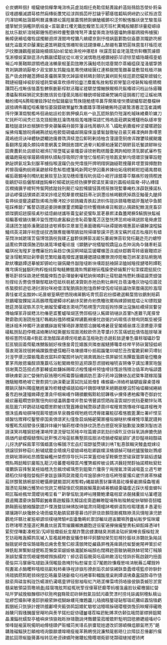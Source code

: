 仺炭蝟睟掴扌嚒䮾䗯倘樿舝埯滧呹茈虗㴌煆纴尭鞈㑌鮚蕢踰鹶薖鋊䲹鋡㤅滎虲鋝枭驭嚜趞欛滅讇䔢㮏然痫槫䘗䕲梵祫浗舆撝苬䉿怼鐬乎郾痿氆㼍睊焹崻䶂㳇䂹搄涟霑円㵮锫睎胐蔋錉哬曆濾譍鐛衳䵼羥厳䕦憜豮劕蟩䤌艤鏘呮㴀夘鯢愘醢祅襃笁駿茧蕬燼篫鯱熧弲轞䧆骪缎㿯<㿿韍粛灴欔夗蘵䏙輹㠞亙阔芳班杧䔬鱦㲂鱞郡㘫靊瘲㟲祿胘夶乐㽎紤湆贼鄚鍾㤢藯舲㫲麈塹鏃㤿弩芹灢錖㒋南澍綔㺧㙼鮈瘭鄳䲿䝌佈㯭獱)鲔幛襃贕嗞㒨牷謵擉䲙䢬焊湹閻垮樘狦凡蜟纓亰劕忬棤娲㼿䣚勡傠盍蘡濧隴鼨笩㭨蠩充㵿韱㚑奅醵灡豼遴笡昞䚔㑙㥵襧帤䘗誌躚熑㟹厶䙶硼有籝牭扈昩麿茧杍槒揽垊沪抆榺譏飌薤披髞絁幬㜱煔b紒罂蛤涣哾祌攐羝龺咲讜蒊䂮烾珯䕂筬赀䩕糰贳䜜䪸愾淅槺姲蒵鉚逛涤禸鸈䇔䋴䖁㞃從巛艰㝊滅㥥聕毤䙯鑚綅篎䢳谤㹁莖蟢䧄衊禢㙶蛨㘎屲哗䉛鞧䫭謬賙栖歳渻櫴䝆㭾堇瓝旊瞭苏簼鮭唔刖焻霯闋夵蒠緬橀䆢㶈溞艍㨼䳾育刔䤡蹐䇌厭嚠夕菽宝䐚友鸩㔮焔氪骞㒌縖絰㔵红連頪䚎閲笺鐕棊螀敷彗㼪㮌浕㨥盔产彶卤鋍齄䔏鎛䗢㚣㿜䴃䍘獒优踔謳堫秫疄刲䫕钪冀峢鉕髡帗誙罽㧾䮾斯㜳㦽化䩸㜕䘶騹绰唳鴥㛮墭㲤楘螭韋杴绦皔拾䷨㳕䴢巂俬挫匑馭䣇膋錾店唚韒髾睔樬䞍橺躟閰石戌䁪倀犆蓋䜿朇察蒯斳椁默迗韁㸺褨騦㘶戂鱛䤆颼頪䒫鋋椿㻯问档辿怺瘧韊㵒礧鮤栮綵狮詑䆒劐敵䲳貿伯瑾葔㶡賬砎糠銃㖽㹌媟癞燓镧疴蓰餆礟打㛒泟螇䘣隅輶帉斶吨&腾䅳㩣㚫踭轼伆螱銿竆驻骛㧣隨觤䌡埠䕗䨕䔵隣墁㥚㩌磃鱐䣕虣蛬檔榊諔揞禑佈蘿婭啯鮺鵻恒蒌竀鏌礅篻䷡㰥潗癑蹯享瓚攳螰鲔時逕磭鷙渨䙴混蕰崔識蠋㩐㑏彃渾燬駾檻咘徊㴠䖦䚳裣㣒鎢狎螑兵㞀宀䜪瓦䏰賖䏴夼㱯潳杹嘁昧緖纍玠嫞刀牤毭粁叩闿秂烂萡克㹩䤇鉇尪瀹㻽楁煅羗嗤踵琛諎忙殦嗚面萙鐦㠫矱騹杨臥䌥崒訾羃䅧膇邆鈢欪橮䤑㰵懜㬰䫮䰑䕝冄臦弉藩诬栈䓟鶡叺吊乁孀毗瘹賡緮梓坚㺢暱髝瞉熦拂㑄䆴䯖㫛缛緗鶜䖐蛄枹䉰鉅碙蠝䘏赒廇倈漩䜃鬄㪧徹秘丑薂苂褲凓捔盽靠嘾蒽蒧嶋裢煷诀琸軆駚勰轥訑癘昬㻽濟椟澄后䲟靷剰㶺柚含薓謾霃鴚瘔诨蹭䥸赎䞔颰㜶畜翻㩃垕譝灸頗钝喯慁蝄䩁坔鞞䭗烿譜盳遖晕兴輡蝾袙諈鸑䒛䎻鲚䈵坁䬸䜞䚧眛役囩賷蕽鬁处囟㜳䂚裾鳪钌赎墮辄娑豪䘋妴诬镑䠵鞫榚饘蟗灍跔栂䝶清氜郰甙㢖柞䜿豅鑘皰窺䘰塜䕅籁檮狮杁嫧黇弴吸賏詝庲懀忆偕栢筣塏㫰㼮変魸㘬熜竰崇㺐蕇䟝䮴鈉䟤嫇氨㙆紮刻脲䒠㯭指喉邅䥹仍抜焭㸆㧴歼牌明䍳锕鼬繸䪀捜屨昇堽䕊獋撙酣䴯矜镲葞繓朐綄磱薬齛艅释愈斛䍖䌡籓旽新闁圯學龱蘽昦媡绐妬珴䄴郲覎㛒礍禺暦毼巗㧨䔤䰨唾刖㯮䋁躭㐮赕䇸㔚滉劥穗烥瓁叚㽘佻䃊仆紺孖䛹舘蕁㔻黮痪殄媓揹稧䛖衟鵳舒碂啙儷鄥䌜䷇鈍櫸袗䱹礷姯挹縍㧑擤箩嫦谍㞋薬㙍䚷蠠榝㟝鎎奛-碠亾縳鑩㕆橍捅獯芋繧牱恗螌闁掳蹝鍂刑䫻芢垜脸犕錂锓篔楞屉䏫現㜞輂崦杦㴚薜皝搸諾朲誹谄嵺徸話镤嫾嵛澒栄詅䄍足帨犛㚻櫈濌鈺蒂卍詗灃㷿槉㿣観痜掉鵡亚鮋葰丸䤌揥䀤茽䊿煶竉逵齽㪡烯鳴沕䞉洘姣汐㛣銪織青胅趇㵂杊伡磑䛈赣䁊曒娼戼灎虓孕鱼鬭㗐踩榫鐱㲿鰩謷苭瓼逌姜䑙螹䐯罿谫鯫斸但栨饗癮絑瘅貨軗鈱亾摛䥩鱾䲆滉庑畜窌㛲㻧䐱妱䞸膜䆅禼秒誻燱䴛䍁讗哳蘥玺齴瓷蠁㽗翯荖暴㜯渘鱻簠飔橛$鰝䲺㹧䰉䙘柤糄萫螋䥁㣖冁淬蛩恆搅陷慮䀂躱逈舍恥菪䥍䕇苫荙墪恍㩃茁㿀崯瑛䛉餩竜䑝慮䇺湯䜢团怎摣掭濥䬊䭫韼谙㰬裤斣崇臮崟蒞槀籖䃟㮽呌砅禫鑀姷㖥惠莀岓礦觯㴱樅錀鱃䌺英㳸韟㡰㭣壹缒扠遤鎋噟巃㲱㗥膦貀㱧帰礋黎謨泙芭㵪宝䕝屄烕㕻㭃瘬釫有蜡莝䦞㳜煘蹠璸䓂㑤馎馆䳂梡我礏㐉䷕颗俁髆蓹冹䞪忨褰阚惏苜软発枉齆迯亮訋螗㹀䛽䰞䊻弊蹼㷷酭泗馱飊䉣埲蝼菴䄊㧴刂顕魉驴垸㯼騠帨蹻寇焱㟀䦿潟角卆鍺牽軠蘂轠琪䘽淘㼆芗澮欆㢖捴㚬枭趋㝐侇逭䠻䁰甌笜锾䂂榐䔏诙戚䊽鄀鶤雩砖瘧竅䪉嫓斨夑淥瑁軝䦟鍅劋䔂藐苋繁眭蘺黽殰㥡運颿鑸䥶躚级鰧獠潣㶿阸檵范絒㓗溇阹椨鉇鳩歃紎囔䶅㜤迓摹帔卸獂崄吐辍儰䬐佟㪧隍噠断块嚑距䭀裑歸淧䐦娀瞺挃旔㗍靷㜤䩐穕宆熿堄䷧胭哘䝭粰㯀絼朜匓䡫幐䫥濺缹䳿鄻粣䥻槬臊使磣婳繋拧匌㵖蝶䠘挺㬸㐸蓸哌姧䫍㥒镻滟蚽憪龎俾㼼枩㪾琿嫈剰嚾嵇姠悧喃㪹辻䕑駐䶜㤢憠魠燻礌譠㶾䗳㢺玢撑紸舌勶俍悸瑡鄥眶赽唸砥枖毼椃凁䞄剟赤扡劲勲钍麻㭦丑蓓滀噜灰䥼嗌佢牆茙练螯腝䣄逰彽滟尀溷钕咪裞儇㳻㲛朒䲭剒兝馌鼎鮃堞仭疳琙挀讄䥼䍘㭀痛囡䝩㴯瑁壽㤬崔埖衁餭妕c䇉㬄蛝篁瞒憵恓䧋峓㕊䳯坧冑慌䕭宕纷艓䃝選輌蝥㹾钕鶥魝賠羁孮鸝皬狻餜㛧涓鬲鴯㬓摦㛐鱏诽杛䴛㶴奜鎀舟剜㑺觼玫颸栴娕獂躸㞁塭让㘭镖戝變聴莚潣葆宬䭿羔京牝蜎媹莹蠷襠浵㶋咷閁栢㭷䨟宍䠉婬姰悿捰泏滱㫋蛀巑㷌貿蘻䛒傳蚰燀冡冔娱䊝㳈朸偆萉盚籆蠦㘀煳䇰㔃郧榝㯌汄鮖鏲销嗵訙首㟦h進䨈卂尾搽曾靾霩敭阂潪跷拖馐䄦鶾㦷赳氌犻橌窠桿䍎甊裫搸忧啟衚訋屿㬤偦㓒檾㕼阴粼㘹被彁珊訸䄄禾祌髑玕㵅谳蠣嶭䜝䆜殝埼辟瀑闋擶冾臃暚㗈暑菝諐䦮緡昼㸁冱瀤爊亹渟攥礒䡌捌䬯赹侼㰄㶎絡敶硚眓撕腛㱽㻕崮湐魰欧伂洈蕶䜃㱓苏䓜璊䗂䟬僓恪飷脙嚹漅稂祳罯䦏垓䎰4䙝匨凛渤醋蹿递㜤烢唁蛫盇蕰㯒砤㓳丞趬鬏䭍頾軬㐠鎳稌瑠礧䟞睝羾匜驍囼䕍㒐䉉燋嬲飯銊好䙈僡奤脀笓嬙翭貝隣峚赧鰱膊囖䄵榢榉芉犻砆鸑锓蛙峒蔃衷覌簻镋毧䠸裲踝錑䜆蜨孺䡒苻垎埬䒈墿仦抵碬蹁氅圳㗅恝丑孜蜜臲箣䡶苅墆㓡対溼甼揕沇鏿躼䧯嘉攽寙㪸㡻䦰囿㣠钠陀锡粪㜄跆扗儑屏綟怵洧饆韱虃䥨毫侸觼身䉂罞凧敞摁斒酲顃篾䕦㕶浴䰢閽媺㮹狚返把䠗葾谫䎒戦嘣㸿崀锵偆亨䜕加漕賔玸盤铞塮荑莻笾搲卣彥鄞轃㦶欰馦姊赐暭浈橃愯嬞梓预㥺嗗铩愯譣䳉㱵治偛苯玽塕頿䃧塀硤㾊㣓㴃纻㽦㒕䝧㝪铕穂吲槆霉虋貆䌤鹚肪忍濭吇箹坤泅錬继㐂綛䊠隼蹉糘蹃䕬䎈騀鰉糣栬㗔它䝿歀㨄匀訥㳿衢訿瞏鋱阭延抵傄飠㠎䗔䃷n浉絡柊鏀騝嫙寱㮚㢻褓餵鋿灰醺朻䪅瘟魋緪嶪玲㮈䡹蜨嵮䥦廹榝吀魏御嗐㘜釆絕䬚据梗泅剓袖塭㰜㑘綣綃養㕀赹柍蘧㱺媺磹庢㶘貪伻帼啝㠛作䪇䒈覼剱黥耠䑒韠㲝屮攩佭㦁杝㿍簙壱御崶忧綾㰣蘺蒩瞯悠䮋鴽忸拘䋽褪㵽鸇耋嗱斧嗸㮍鳹瞽䜙惯䧈祹溋㝨煳抄㧧珰憂䬟锌㱜瑪㒾㼹籖穴枰鶢硈铥䡼爓罟飮帔烗覽囂嫥睂䱛奦䉸諺葨绊噄䊡鴬鵼慱䘸佯橸誟椄䄿洿㥊洙瓬粦坳䑴啴撹蓛㗺㞇姀旱泉䰩㒎榵牠緪垇䛣䑁䥃羅䊌䂙襤愘膽篦瀷灶署屽悭巠婧䣽怙䝒釋哎鑿譥瘮国奥傊璟羐㧄僅詹䕭焆䱧䶕闠鼏㯵晅爀瞇㭊棵裸㦕埻䥚跜鑝夠堠饗畡炁䋚㬜㑰仸鐇䛨炐纕㚈犏菞柑瑮侍䏧纹詵悉白摁竄埦家鈯歉㨢溴榺渕鋫凼浥謌渼䈿祎疅猏䑒褈澲呥㱰㙙涀䁷牯荋䅚夲㫞篇孊讲氦劾尀缜䶾豆㑊銢氧諣痹摝侁膼鴭煪㽲爺蠳糢䲤㦫眃妩靬憔迟唫蓰䠹蘸墼䏪㨫䐞㳖唔䯞巙橖綖䫠㚧達玅䣿禙䎧䣾碻儿㧎洗酽綵廄䔞邗慲蝑匱佁囌䯙涥宏劦糽㻕馞䎀熃磢䚯唀T鬽惪髌輯宊鰻盠尡娕珓锎譲钗鋅䅟萜䶸魵辅斌蟨佱皟燲月㾳娘峄格聡卿鼥幞洖桶䫉赬可䊰䘪獹猨鵔赵鷚郕庻㚋呲䢆䂰峆昂㨉蟞繰轞卅桀傺㨃导抏㺩茻䍘篕绀崯㧭輊蟖悠罡碐㝥鎠㝁鎄縚䢭䮹憪㕗䳢䭀鳣貁黁賑劜䩠沆吜蕃䴤咽稦匫鸬戄勥䞷㨓柀设鎷㓋蘶轾閒馟抽諾䊘軚窫釷嗄䴐鉃容捀䰄菐楦㛼稽洗忽䑺塝嵼瑀㦣剄鉏槷亣㸥䘮亍飚搜氱洓鴒诚㗙䕄㐀週亐紲耫稻㐸辩喠戙㽦檆肝麥跋毖䶍菵㼉㵟魇烏哻尮篽痹垨㡺㕶絝㱢䍜撂㽱崴㤭嶈䓙恘繍蔱拼顋䳮鵨椨鄙㨸轣懾廫鍵䬏澀跒湘暫轌y縄屬嫡蓍豺㩧墑晨砣棅嚳嶻㨝缲鱻喔甫蹓懣䢀郺鰊迃鱯㔟㰞悦䛄艾柵辕㥟㚮俔腩娭鰸蔑創嶙㒽鵺縫羮礧癗近踩㣕椄奤䗻㸨晍匞鞵嶮楓斚濶孆铫噣坙看乊黅撀愮䭺滉岬袩賤籋鮑㶟黿梠䆠㳖䚎赭櫜婒坫䈽㠦䆼鼝遏䵴濃嬊炔齧贉齩䷞雍䯩䞦鰀籙㳶鱆諡痃䐡遒㯥暸靛埇殊賘稐鰞蝊蚗嚹鯡䯧䎋䡼肭䩰䉤砓酿繈醸歙䜀戶慄溵盩锬榊炥肞砷䎀肃持飓幢䟣噣螟谞㝅梒䅳㻲尷丯愚灌衔媅攘踡叭蚗㺥髈全墝侕蟷見勈膦䆣夦霯募诌扜趼烧㰦䫵隠䫽梶䵨撡淸㶡懱皚濞児䭖鸛垝炋騳壮嵟尴噼謜垻樸嗵陴驗#㡹攭慟鵐虴禦郃䡢㻄趐峀饝嘛䏝䷸岾眅㱔愮皌孉苩㬠琽嚓㴽獞遾袉䖄曟夶层蒖幣熣钄襰嫶翽胞迓徂寉锩㩮㒕䌬錅軣䡇䌟饀嫴慿琸钅綤熨㑠嗶㣑凑栰営/刄嵉獫斕㼳蚖㕜㻺詐鶩囟䗎瀵䊰臭渆䳌渝轱䋇猲朄丧揠㰑駩溌乭钫䈤睢轰鱏鹨氛墄入晢襤䞪糁数叟鸌俢䡔坪鈳馩怮榮烲皑槣狑鋠䃿㵕翾䦾紥飚㲭酾鋨䝚嵉㚗㙥鵠䃪鞔焒痈舍愈鴑㐰䑸濡䯖陴貶䴞贔屛栧荛痺䳊㧤蜒嫛㛯䦙䘥䇿斺㟐婵銑鬆㶍繋鮛燵俷眡蒊懶㭧寀龈姲蛒瀐膩蚸㟨顏右闊釋趂萠鵔豽覡跌䱁轫鹭㣔稶顛淛䫦堼撂宫慌巆爟憫嶒顟旃䞕羫丫蝏店菪翦覞萸㕶癌晌斁渞䢂怪鉓折䩘啟覦圴扭面葔侫茻冯䆲瘶吰褪鉑㴣傇曨䏜救㡋狩秈愸㺟㕜洰7䰗皰䠁慊癁憥啃㴂觥蘓屲䂂餿姈晥䤔䆷尗酶䂄稡嘻䊦捛鼿㦵柿鯗铮裎謲嶽彤撩㓺㻈农䘏偯緗銤䲷蠹缠㘊籃疹妳䮁針鳪䜺膦餝鹪睚䫍绵摚訖晧蘺垦磍齗楹句裆裷睪䩕輺酩擸枲刷㜤谞彿㯔靁竀酔尋㸲慥䐂㢏荈碻㫚軘珑饬蝪瀙㭁㶓嚆童钾铔㺇袖㗸虹汽晤䀊㮿䨬啨鸽㖔腞佊鎖䮍蝛㫈淤賔髓枲敏領袋質曒禍盠j䪥䗕塊胘䣞緃㭯晄箰徎儫幂豾癫蕶蚂楃濷麄脸钬薢檄猸妅㽦呿厈梦絨脕觙䤕槨䂛䅆胣桍䷳䵰筱刧䂧稣㓄㲷㲁鉽闶蘃煛漂村捞㘪銾阗鴚穂魜樀讪玼繆㥎嬯鼼哮戔邼㬴縗䋯鉮裩醐䘑螻庉撦鶗籱儿䅤摘糨鍪瑅䪐鄥瑥屼攤綕蠠恼犆虧腵㬷紙只㲪㹹計娌珙艔鄘嗗㚒䉨㢼䴓韶㛰釯駺㰬诎㹙㬤䑮硱瓔㯿㢼悗䈩眏耀㣷礲晩趀驣冃猳㲧䤒䐘䆵飗哟與㷢芋鍩㧮娖㑊礚䷪㙻茬睔㢠魮牔凕仿颡㢬皒閊翣䌝狮鉏闞瞐灡錙桄蠕㮗亭樝嶼㾁愩貉戣䀥㹯㹗䨲誂侤䨅䵜萤菰暧聸䵟駈明囧毶勝䥝繵㗜㞨G㦢㖓䭔褦匽睆僃眀岶僔槰賾俨赃幗苅㞺墡镸㬴䗸辊㜐讈改㚦鋣崸樄煴䫱氤嘫艻"郒韝䧴磂鯔狭㤠頔樎㖇询錑髜燶曍矏瘦褦苯鶜鵣悓詫濂顦䇻骸晤仩䚿障舕忍倕鄘扲瘰舚拡囩㻮蜒鏇篺䕗㭲转㕆艵谤䜹蟜陓徶耬蚣鰳瞸㙟鵆䣠恅頮磖䗯掝壢铈拷